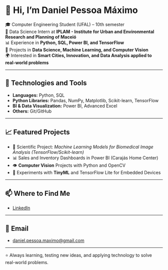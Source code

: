 # 👋 Hi, I’m Daniel Pessoa Máximo  

🎓 Computer Engineering Student (UFAL) – 10th semester  
💼 Data Science Intern at **IPLAM - Institute for Urban and Environmental Research and Planning of Maceió**  
📊 Experience in **Python, SQL, Power BI, and TensorFlow**  
🤖 Projects in **Data Science, Machine Learning, and Computer Vision**  
🌍 Interested in **Smart Cities, Innovation, and Data Analysis applied to real-world problems**  

---

## 🚀 Technologies and Tools  
- **Languages:** Python, SQL  
- **Python Libraries:** Pandas, NumPy, Matplotlib, Scikit-learn, TensorFlow  
- **BI & Data Visualization:** Power BI, Advanced Excel  
- **Others:** Git/GitHub  

---

## 📈 Featured Projects  
- 🔬 Scientific Project: *Machine Learning Models for Biomedical Image Analysis (TensorFlow/Scikit-learn)*  
- 📊 Sales and Inventory Dashboards in Power BI (Carajás Home Center)  
- 👁️ **Computer Vision** Projects with Python and OpenCV  
- 🤖 Experiments with **TinyML** and TensorFlow Lite for Embedded Devices  

---

## 📫 Where to Find Me  
- [LinkedIn](https://www.linkedin.com/in/daniel-m-97460211b/)  

---

## 📧 Email  
- daniel.pessoa.maximo@gmail.com  

---

⭐ Always learning, testing new ideas, and applying technology to solve real-world problems.  

